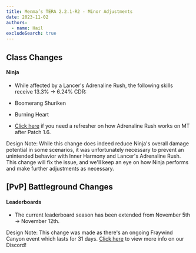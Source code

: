```yaml
---
title: Menma’s TERA 2.2.1-R2 - Minor Adjustments
date: 2023-11-02
authors:
  - name: Hail
excludeSearch: true
---
```


Class Changes
-------------

#### Ninja

-   While affected by a Lancer's Adrenaline Rush, the following skills receive 13.3% → 6.24% CDR:

-   Boomerang Shuriken

-   Burning Heart

-   [Click here](https://tenacity-tera.eu/en/patch-note/2023-02-06-p1.6/) if you need a refresher on how Adrenaline Rush works on MT after Patch 1.6.

Design Note: While this change does indeed reduce Ninja's overall damage potential in some scenarios, it was unfortunately necessary to prevent an unintended behavior with Inner Harmony and Lancer's Adrenaline Rush. This change will fix the issue, and we'll keep an eye on how Ninja performs and make further adjustments as necessary.

[PvP] Battleground Changes
--------------------------

#### Leaderboards

-   The current leaderboard season has been extended from November 5th → November 12th.

Design Note: This change was made as there's an ongoing Fraywind Canyon event which lasts for 31 days. [Click here](https://discord.com/channels/809082900527579199/1164288249620070470/1164503447203221544) to view more info on our Discord!
